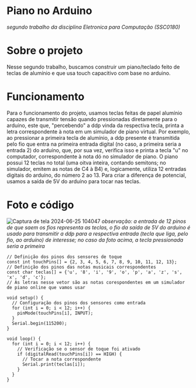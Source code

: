 # Piano no Arduino
*segundo trabalho da disciplina Eletronica para Computação (SSC0180)*

# Sobre o projeto
Nesse segundo trabalho, buscamos construir um piano/teclado feito de teclas de alumínio e que usa touch capacitivo com base no arduino. 

# Funcionamento
Para o funcionamento do projeto, usamos teclas feitas de papel alumínio capazes de transmitir tensão quando pressionadas diretamente para o arduíno, este que, "percebendo" a ddp vinda da respectiva tecla, printa a letra correspondente à nota em um simulador de piano virtual. Por exemplo, ao pressionar a primeira tecla de alumínio, a ddp presente é transmitida pelo fio que entra na primeira entrada digital (no caso, a primeira seria a entrada 2) do arduíno, que, por sua vez, verifica isso e printa a tecla "u" no computador, correspondente à nota dó no simulador de piano. O piano possui 12 teclas no total (uma oitva inteira, contando semitons; no simulador, emitem as notas de C4 à B4) e, logicamente, utiliza 12 entradas digitais do arduíno, do número 2 ao 13. Para criar a diferença de potencial, usamos a saída de 5V do arduíno para tocar nas teclas.

# Foto e código
![Captura de tela 2024-06-25 104047](https://github.com/danieljmanzano/piano-no-arduino/assets/162331747/9ba09f37-bd50-4f34-9dec-89564d545b86)
*observação: a entrada de 12 pinos de que saem os fios representa as teclas, o fio da saída de 5V do arduíno é usado para transmitir a ddp para a respectiva entrada (tecla que liga, pelo fio, ao arduíno) de interesse; no caso da foto acima, a tecla pressionada seria a primeira*
```
// Definição dos pinos dos sensores de toque
const int touchPins[] = {2, 3, 4, 5, 6, 7, 8, 9, 10, 11, 12, 13};
// Definição dos pinos das notas musicais correspondentes 
const char teclas[] = {'u', '8', 'i', '9', 'o', 'p', 'a', 'z', 's', 'x', 'd', 'c'};
// As letras nesse vetor são as notas corespondentes em um simulador de piano online que vamos usar

void setup() {
  // Configuração dos pinos dos sensores como entrada
  for (int i = 0; i < 12; i++) {
    pinMode(touchPins[i], INPUT);
  }
  Serial.begin(115200);
}

void loop() {
  for (int i = 0; i < 12; i++) {
    // Verificação se o sensor de toque foi ativado
    if (digitalRead(touchPins[i]) == HIGH) {
      // Tocar a nota correspondente
      Serial.print(teclas[i]);
    }
  }
}
```

